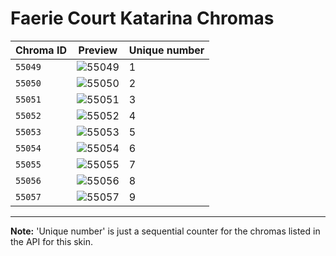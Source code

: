 # Faerie Court Katarina Chromas

| Chroma ID | Preview | Unique number |
|---|---|---|
| `55049` | ![55049](https://raw.communitydragon.org/latest/plugins/rcp-be-lol-game-data/global/default/v1/champion-chroma-images/55/55049.png) | 1 |
| `55050` | ![55050](https://raw.communitydragon.org/latest/plugins/rcp-be-lol-game-data/global/default/v1/champion-chroma-images/55/55050.png) | 2 |
| `55051` | ![55051](https://raw.communitydragon.org/latest/plugins/rcp-be-lol-game-data/global/default/v1/champion-chroma-images/55/55051.png) | 3 |
| `55052` | ![55052](https://raw.communitydragon.org/latest/plugins/rcp-be-lol-game-data/global/default/v1/champion-chroma-images/55/55052.png) | 4 |
| `55053` | ![55053](https://raw.communitydragon.org/latest/plugins/rcp-be-lol-game-data/global/default/v1/champion-chroma-images/55/55053.png) | 5 |
| `55054` | ![55054](https://raw.communitydragon.org/latest/plugins/rcp-be-lol-game-data/global/default/v1/champion-chroma-images/55/55054.png) | 6 |
| `55055` | ![55055](https://raw.communitydragon.org/latest/plugins/rcp-be-lol-game-data/global/default/v1/champion-chroma-images/55/55055.png) | 7 |
| `55056` | ![55056](https://raw.communitydragon.org/latest/plugins/rcp-be-lol-game-data/global/default/v1/champion-chroma-images/55/55056.png) | 8 |
| `55057` | ![55057](https://raw.communitydragon.org/latest/plugins/rcp-be-lol-game-data/global/default/v1/champion-chroma-images/55/55057.png) | 9 |

---

**Note:** 'Unique number' is just a sequential counter for the chromas listed in the API for this skin.